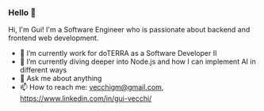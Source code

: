 ### Hello 👋

Hi, I'm Gui! I'm a Software Engineer who is passionate about backend and frontend web development.

- 🔭 I’m currently work for doTERRA as a Software Developer II
- 🌱 I’m currently diving deeper into Node.js and how I can implement AI in different ways
- 💬 Ask me about anything
- 📫 How to reach me: vecchigm@gmail.com, https://www.linkedin.com/in/gui-vecchi/

